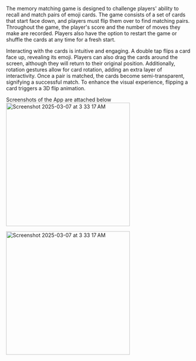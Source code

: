 The memory matching game is designed to challenge players' ability to recall and match pairs of emoji cards. The game consists of a set of cards that start face down, and players must flip them over to find matching pairs. Throughout the game, the player's score and the number of moves they make are recorded. Players also have the option to restart the game or shuffle the cards at any time for a fresh start.

Interacting with the cards is intuitive and engaging. A double tap flips a card face up, revealing its emoji. Players can also drag the cards around the screen, although they will return to their original position. Additionally, rotation gestures allow for card rotation, adding an extra layer of interactivity. Once a pair is matched, the cards become semi-transparent, signifying a successful match. To enhance the visual experience, flipping a card triggers a 3D flip animation.

Screenshots of the App are attached below
<img width="337" alt="Screenshot 2025-03-07 at 3 33 17 AM" src="https://github.com/user-attachments/assets/bfba9874-c050-47d7-90da-b954ecfb3330" />


<img width="337" alt="Screenshot 2025-03-07 at 3 33 17 AM" src="https://github.com/user-attachments/assets/249eb20e-095c-434f-b9e3-8ee7ed897eb9" />
